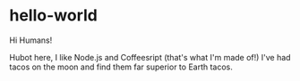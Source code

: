 # hello-world

Hi Humans!

Hubot here, I like Node.js and Coffeesript (that's what I'm made of!)
I've had tacos on the moon and find them far superior to Earth tacos.
